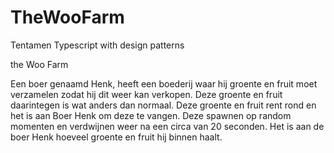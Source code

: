 # TheWooFarm
Tentamen Typescript with design patterns

the Woo Farm

Een boer genaamd Henk, heeft een boederij waar hij groente en fruit moet verzamelen zodat hij dit weer kan verkopen. Deze groente en fruit daarintegen is wat anders dan normaal. Deze groente en fruit rent rond en het is aan Boer Henk om deze te vangen. Deze spawnen op random momenten en verdwijnen weer na een circa van 20 seconden. 
Het is aan de boer Henk hoeveel groente en fruit hij binnen haalt.